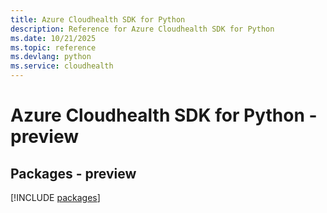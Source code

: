 ```yaml
---
title: Azure Cloudhealth SDK for Python
description: Reference for Azure Cloudhealth SDK for Python
ms.date: 10/21/2025
ms.topic: reference
ms.devlang: python
ms.service: cloudhealth
---
```

# Azure Cloudhealth SDK for Python - preview
## Packages - preview
[!INCLUDE [packages](cloudhealth-index.md)]